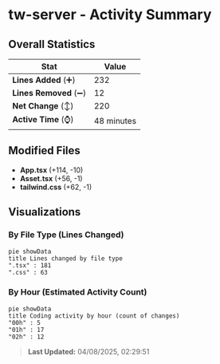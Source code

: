 # tw-server - Activity Summary 

## Overall Statistics

| Stat                   | Value                                                             |
| ---------------------- | ----------------------------------------------------------------- |
| **Lines Added** (➕)   | 232                                          |
| **Lines Removed** (➖) | 12                                        |
| **Net Change** (↕)    | 220                |
| **Active Time** (⌚)   | 48 minutes |


## Modified Files
- **App.tsx** (+114, -10)
- **Asset.tsx** (+56, -1)
- **tailwind.css** (+62, -1)

## Visualizations

### By File Type (Lines Changed)

```mermaid
pie showData
title Lines changed by file type
".tsx" : 181
".css" : 63
```

### By Hour (Estimated Activity Count)

```mermaid
pie showData
title Coding activity by hour (count of changes)
"00h" : 5
"01h" : 17
"02h" : 12
```


> **Last Updated:** 04/08/2025, 02:29:51